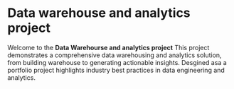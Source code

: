 # Data warehouse and analytics project
Welcome to the **Data Warehourse and analytics project**
This project demonstrates a comprehensive data warehousing and analytics solution, from building warehouse to generating actionable insights. Desgined asa a portfolio project highlights industry best practices in data engineering and analytics.
